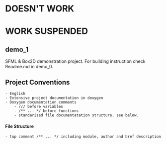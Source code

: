 # DOESN'T WORK
# WORK SUSPENDED

## demo_1
SFML & Box2D demonstration project.
For building instruction check Readme.md in demo_0.

## Project Conventions
    - English
    - Extensive project documentation in doxygen
    - Doxygen documentation comments
        - /// before variables
        - /** ... */ before functions
        - standarized file documentatation structure, see below.
        
        
        
#### File Structure
    - top comment /** ... */ including module, author and bref description
